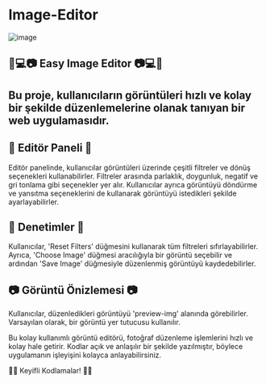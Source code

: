 # Image-Editor

![image](https://user-images.githubusercontent.com/86704802/227034763-4315409c-7467-40f5-93a1-217bbe1d9ba2.png)


<h2>🎨💻📷 Easy Image Editor 📷💻🎨<h2>

Bu proje, kullanıcıların görüntüleri hızlı ve kolay bir şekilde düzenlemelerine olanak tanıyan bir web uygulamasıdır.

<h2>🎨 Editör Paneli 🎨</h2>
Editör panelinde, kullanıcılar görüntüleri üzerinde çeşitli filtreler ve dönüş seçenekleri kullanabilirler. Filtreler arasında parlaklık, doygunluk, negatif ve gri tonlama gibi seçenekler yer alır. Kullanıcılar ayrıca görüntüyü döndürme ve yansıtma seçeneklerini de kullanarak görüntüyü istedikleri şekilde ayarlayabilirler.

<h2>💾 Denetimler 💾</h2>
Kullanıcılar, 'Reset Filters' düğmesini kullanarak tüm filtreleri sıfırlayabilirler. Ayrıca, 'Choose Image' düğmesi aracılığıyla bir görüntü seçebilir ve ardından 'Save Image' düğmesiyle düzenlenmiş görüntüyü kaydedebilirler.

<h2>📷 Görüntü Önizlemesi 📷</h2>
Kullanıcılar, düzenledikleri görüntüyü 'preview-img' alanında görebilirler. Varsayılan olarak, bir görüntü yer tutucusu kullanılır.

Bu kolay kullanımlı görüntü editörü, fotoğraf düzenleme işlemlerini hızlı ve kolay hale getirir. Kodlar açık ve anlaşılır bir şekilde yazılmıştır, böylece uygulamanın işleyişini kolayca anlayabilirsiniz.

👨‍💻 Keyifli Kodlamalar! 👩‍💻
